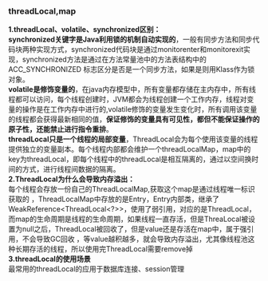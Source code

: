 ### threadLocal,map
**1.threadLocal、volatile、synchronized区别：**   
**synchronized关键字是Java利用锁的机制自动实现的**，一般有同步方法和同步代码块两种实现方式，synchronized代码块是通过monitorenter和monitorexit实现，synchronized方法是通过在方法常量池中的方法表结构中的ACC_SYNCHRONIZED 标志区分是否是一个同步方法，如果是则用Klass作为锁对象。   
**volatile是修饰变量的**，在java内存模型中，所有变量都存储在主内存中，所有线程都可以访问，每个线程创建时，JVM都会为线程创建一个工作内存，线程对变量的操作是在工作内存中进行的,volatile修饰的变量发生变化时，所有调用该变量的线程都会获得最新相同的值，**保证修饰的变量具有可见性，都但不能保证操作的原子性，还能禁止进行指令重排**。  
**threadLocal只是一个线程的局部变量**，ThreadLocal会为每个使用该变量的线程提供独立的变量副本。每个线程内部都会维护一个threadLocalMap，map中的key为threadLocal，即每个线程中的threadLocal是相互隔离的，通过以空间换时间的方式，进行线程间数据的隔离。   
**2.ThreadLocal为什么会导致内存溢出：**   
每个线程会存放一份自己的ThreadLocalMap,获取这个map是通过线程唯一标识获取的 ，ThreadLocalMap中存放的是Entry，Entry内部类，继承了WeakReference<ThreadLocal<?>>，使用了弱引用，对应的是ThreadLocal，而map的生命周期是线程的生命周期，如果线程一直存活，但是ThreaLocal被设置为null之后，ThreadLocal被回收了，但是value还是存活在map中，属于强引用，不会导致GC回收
，等value越积越多，就会导致内存溢出，尤其像线程池这种长期存活的线程，所以使用完ThreadLocal需要remove掉   
**3.threadLocal的使用场景**   
最常用的threadLocal的应用于数据库连接、session管理
